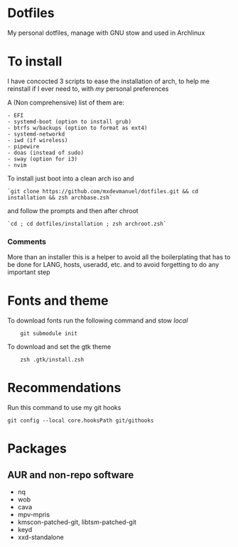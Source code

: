 
# Dotfiles

My personal dotfiles, manage with GNU stow and used in Archlinux

# To install

I have concocted 3 scripts to ease the installation of arch, to help me reinstall if I ever need to, with _my_ personal preferences

A (Non comprehensive) list of them are:

	- EFI
	- systemd-boot (option to install grub)
	- btrfs w/backups (option to format as ext4)
	- systemd-networkd
	- iwd (if wireless)
	- pipewire
	- doas (instead of sudo)
	- sway (option for i3)
	- nvim

To install just boot into a clean arch iso and
	
	`git clone https://github.com/mxdevmanuel/dotfiles.git && cd installation && zsh archbase.zsh`

and follow the prompts and then after chroot 

	`cd ; cd dotfiles/installation ; zsh archroot.zsh`

### Comments

More than an installer this is a helper to avoid all the boilerplating that has to be done for LANG, hosts, useradd, etc. and to avoid forgetting to do any important step

# Fonts and theme

To download fonts run the following command and stow _local_
        
        git submodule init

To download and set the gtk theme

        zsh .gtk/install.zsh

# Recommendations

Run this command to use my git hooks

	git config --local core.hooksPath git/githooks

# Packages

## AUR and  non-repo software
- nq
- wob
- cava
- mpv-mpris
- kmscon-patched-git, libtsm-patched-git
- keyd
- xxd-standalone

